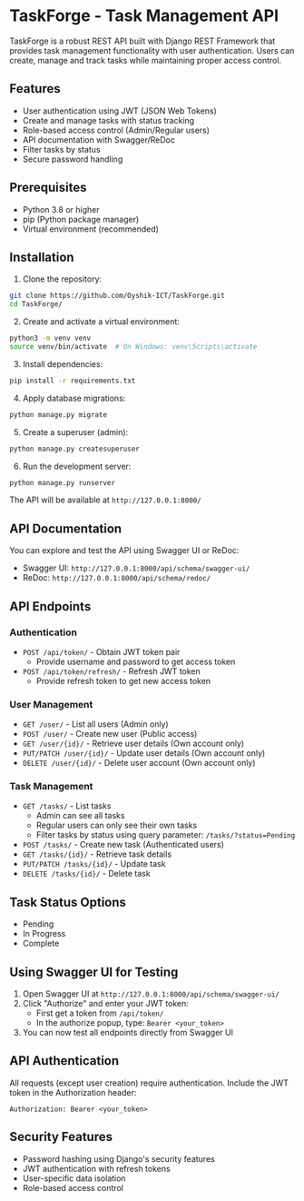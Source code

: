 # TaskForge - Task Management API

TaskForge is a robust REST API built with Django REST Framework that provides task management functionality with user authentication. Users can create, manage and track tasks while maintaining proper access control.

## Features

- User authentication using JWT (JSON Web Tokens)
- Create and manage tasks with status tracking
- Role-based access control (Admin/Regular users)
- API documentation with Swagger/ReDoc
- Filter tasks by status
- Secure password handling

## Prerequisites

- Python 3.8 or higher
- pip (Python package manager)
- Virtual environment (recommended)

## Installation

1. Clone the repository:
```bash
git clone https://github.com/Oyshik-ICT/TaskForge.git
cd TaskForge/
```

2. Create and activate a virtual environment:
```bash
python3 -m venv venv 
source venv/bin/activate  # On Windows: venv\Scripts\activate
```

3. Install dependencies:
```bash
pip install -r requirements.txt
```

4. Apply database migrations:
```bash
python manage.py migrate
```

5. Create a superuser (admin):
```bash
python manage.py createsuperuser
```

6. Run the development server:
```bash
python manage.py runserver
```

The API will be available at `http://127.0.0.1:8000/`

## API Documentation

You can explore and test the API using Swagger UI or ReDoc:
- Swagger UI: `http://127.0.0.1:8000/api/schema/swagger-ui/`
- ReDoc: `http://127.0.0.1:8000/api/schema/redoc/`

## API Endpoints

### Authentication
- `POST /api/token/` - Obtain JWT token pair
  - Provide username and password to get access token
- `POST /api/token/refresh/` - Refresh JWT token
  - Provide refresh token to get new access token

### User Management
- `GET /user/` - List all users (Admin only)
- `POST /user/` - Create new user (Public access)
- `GET /user/{id}/` - Retrieve user details (Own account only)
- `PUT/PATCH /user/{id}/` - Update user details (Own account only)
- `DELETE /user/{id}/` - Delete user account (Own account only)

### Task Management
- `GET /tasks/` - List tasks
  - Admin can see all tasks
  - Regular users can only see their own tasks
  - Filter tasks by status using query parameter: `/tasks/?status=Pending`
- `POST /tasks/` - Create new task (Authenticated users)
- `GET /tasks/{id}/` - Retrieve task details
- `PUT/PATCH /tasks/{id}/` - Update task
- `DELETE /tasks/{id}/` - Delete task

## Task Status Options
- Pending
- In Progress
- Complete

## Using Swagger UI for Testing

1. Open Swagger UI at `http://127.0.0.1:8000/api/schema/swagger-ui/`
2. Click "Authorize" and enter your JWT token:
   - First get a token from `/api/token/`
   - In the authorize popup, type: `Bearer <your_token>`
3. You can now test all endpoints directly from Swagger UI

## API Authentication

All requests (except user creation) require authentication. Include the JWT token in the Authorization header:
```
Authorization: Bearer <your_token>
```


## Security Features

- Password hashing using Django's security features
- JWT authentication with refresh tokens
- User-specific data isolation
- Role-based access control

